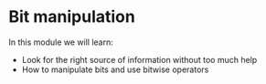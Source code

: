 # Bit manipulation

In this module we will learn:

 - Look for the right source of information without too much help
 - How to manipulate bits and use bitwise operators